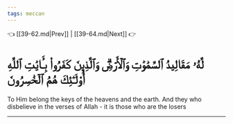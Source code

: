 ```yaml
---
tags: meccan
---
```


👈 [[39-62.md|Prev]] | [[39-64.md|Next]] 👉

# لَّهُۥ مَقَالِيدُ ٱلسَّمَٰوَٰتِ وَٱلۡأَرۡضِۗ وَٱلَّذِينَ كَفَرُواْ بِـَٔايَٰتِ ٱللَّهِ أُوْلَـٰٓئِكَ هُمُ ٱلۡخَٰسِرُونَ

To Him belong the keys of the heavens and the earth. And they who disbelieve in the verses of Allah - it is those who are the losers

---

